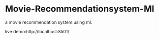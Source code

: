 # Movie-Recommendationsystem-Ml

a movie recommendation system using ml.


live demo:http://localhost:8501/
